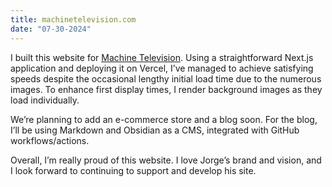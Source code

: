 ```yaml
---
title: machinetelevision.com
date: "07-30-2024"
---
```

I built this website for [Machine Television](https://machinetelevision.com). Using a straightforward Next.js application and deploying it on Vercel, I’ve managed to achieve satisfying speeds despite the occasional lengthy initial load time due to the numerous images. To enhance first display times, I render background images as they load individually.

We’re planning to add an e-commerce store and a blog soon. For the blog, I’ll be using Markdown and Obsidian as a CMS, integrated with GitHub workflows/actions.

Overall, I’m really proud of this website. I love Jorge’s brand and vision, and I look forward to continuing to support and develop his site.